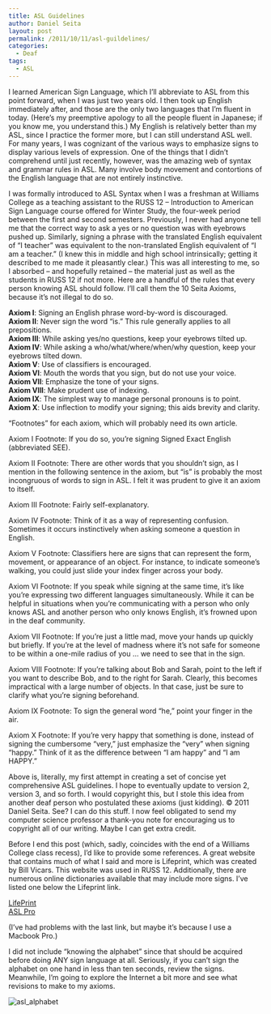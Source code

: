 ```yaml
---
title: ASL Guidelines
author: Daniel Seita
layout: post
permalink: /2011/10/11/asl-guildelines/
categories:
  - Deaf
tags:
  - ASL
---
```

I learned American Sign Language, which I’ll abbreviate to ASL from this point forward, when I was just two years old. I then took up English immediately after, and those are the only two languages that I’m fluent in today. (Here’s my preemptive apology to all the people fluent in Japanese; if you know me, you understand this.) My English is relatively better than my ASL, since I practice the former more, but I can still understand ASL well. For many years, I was cognizant of the various ways to emphasize signs to display various levels of expression. One of the things that I didn’t comprehend until just recently, however, was the amazing web of syntax and grammar rules in ASL. Many involve body movement and contortions of the English language that are not entirely instinctive.

I was formally introduced to ASL Syntax when I was a freshman at Williams College as a teaching assistant to the RUSS 12 – Introduction to American Sign Language course offered for Winter Study, the four-week period between the first and second semesters. Previously, I never had anyone tell me that the correct way to ask a yes or no question was with eyebrows pushed up. Similarly, signing a phrase with the translated English equivalent of “I teacher” was equivalent to the non-translated English equivalent of “I am a teacher.” (I knew this in middle and high school intrinsically; getting it described to me made it pleasantly clear.) This was all interesting to me, so I absorbed – and hopefully retained – the material just as well as the students in RUSS 12 if not more. Here are a handful of the rules that every person knowing ASL should follow. I’ll call them the 10 Seita Axioms, because it’s not illegal to do so.

**Axiom I**: Signing an English phrase word-by-word is discouraged.  
**Axiom II**: Never sign the word “is.” This rule generally applies to all prepositions.  
**Axiom III**: While asking yes/no questions, keep your eyebrows tilted up.  
**Axiom IV**: While asking a who/what/where/when/why question, keep your eyebrows tilted down.  
**Axiom V**: Use of classifiers is encouraged.  
**Axiom VI**: Mouth the words that you sign, but do not use your voice.  
**Axiom VII**: Emphasize the tone of your signs.  
**Axiom VIII**: Make prudent use of indexing.  
**Axiom IX**: The simplest way to manage personal pronouns is to point.  
**Axiom X**: Use inflection to modify your signing; this aids brevity and clarity.

“Footnotes” for each axiom, which will probably need its own article.

Axiom I Footnote: If you do so, you’re signing Signed Exact English (abbreviated SEE).

Axiom II Footnote: There are other words that you shouldn’t sign, as I mention in the following sentence in the axiom, but “is” is probably the most incongruous of words to sign in ASL. I felt it was prudent to give it an axiom to itself.

Axiom III Footnote: Fairly self-explanatory.

Axiom IV Footnote: Think of it as a way of representing confusion. Sometimes it occurs instinctively when asking someone a question in English.

Axiom V Footnote: Classifiers here are signs that can represent the form, movement, or appearance of an object. For instance, to indicate someone’s walking, you could just slide your index finger across your body.

Axiom VI Footnote: If you speak while signing at the same time, it’s like you’re expressing two different languages simultaneously. While it can be helpful in situations when you’re communicating with a person who only knows ASL and another person who only knows English, it’s frowned upon in the deaf community.

Axiom VII Footnote: If you’re just a little mad, move your hands up quickly but briefly. If you’re at the level of madness where it’s not safe for someone to be within a one-mile radius of you … we need to see that in the sign.

Axiom VIII Footnote: If you’re talking about Bob and Sarah, point to the left if you want to describe Bob, and to the right for Sarah. Clearly, this becomes impractical with a large number of objects. In that case, just be sure to clarify what you’re signing beforehand.

Axiom IX Footnote: To sign the general word “he,” point your finger in the air.

Axiom X Footnote: If you’re very happy that something is done, instead of signing the cumbersome “very,” just emphasize the “very” when signing “happy.” Think of it as the difference between “I am happy” and “I am HAPPY.”

Above is, literally, my first attempt in creating a set of concise yet comprehensive ASL guidelines. I hope to eventually update to version 2, version 3, and so forth. I would copyright this, but I stole this idea from another deaf person who postulated these axioms (just kidding). © 2011 Daniel Seita. See? I can do this stuff. I now feel obligated to send my computer science professor a thank-you note for encouraging us to copyright all of our writing. Maybe I can get extra credit.

Before I end this post (which, sadly, coincides with the end of a Williams College class recess), I’d like to provide some references. A great website that contains much of what I said and more is Lifeprint, which was created by Bill Vicars. This website was used in RUSS 12. Additionally, there are numerous online dictionaries available that may include more signs. I’ve listed one below the Lifeprint link.

[LifePrint][1]  
[ASL Pro][2]

(I&#8217;ve had problems with the last link, but maybe it&#8217;s because I use a Macbook Pro.)

I did not include &#8220;knowing the alphabet&#8221; since that should be acquired before doing ANY sign language at all. Seriously, if you can&#8217;t sign the alphabet on one hand in less than ten seconds, review the signs. Meanwhile, I&#8217;m going to explore the Internet a bit more and see what revisions to make to my axioms.

<img src="{{site.url}}/assets/aslalphabet.gif" alt="asl_alphabet">

 [1]: http://www.lifeprint.com/asl101/pages-layout/syntax.htm "Lifeprint"
 [2]: http://www.aslpro.com/cgi-bin/aslpro/aslpro.cgi "ASL Pro"

